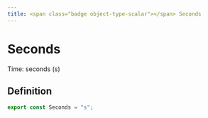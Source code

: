 ```yaml
---
title: <span class="badge object-type-scalar"></span> Seconds
---
```

# <span class="badge object-type-scalar"></span> Seconds

Time: seconds (s)

## Definition

```typescript
export const Seconds = "s";

```
